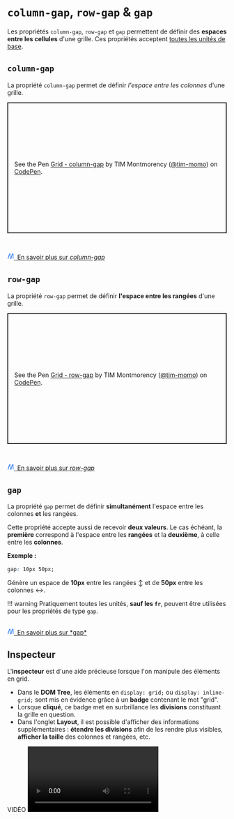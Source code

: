 # `column-gap`, `row-gap` & `gap`

Les propriétés `column-gap`, `row-gap` et `gap` permettent de définir des **espaces entre les cellules** d'une grille. Ces propriétés acceptent [toutes les unités de base](https://tim-montmorency.com/timdoc/582-518MO/css/unites/).



## `column-gap`

La propriété `column-gap` permet de définir *l'espace entre les
colonnes* d'une grille.

<p class="codepen" data-height="300" data-default-tab="result" data-slug-hash="eYbRjKw" data-pen-title="Grid - column-gap" data-user="tim-momo" style="height: 300px; box-sizing: border-box; display: flex; align-items: center; justify-content: center; border: 2px solid; margin: 1em 0; padding: 1em;">
  <span>See the Pen <a href="https://codepen.io/tim-momo/pen/eYbRjKw">
  Grid - column-gap</a> by TIM Montmorency (<a href="https://codepen.io/tim-momo">@tim-momo</a>)
  on <a href="https://codepen.io">CodePen</a>.</span>
</p>

<br>

<a href="https://developer.mozilla.org/fr/docs/Web/CSS/column-gap" class="md-button "><img src="../../assets/mdn.svg" style="width: 15px; height: auto;">&nbsp;&nbsp;En savoir plus sur *column-gap*</a> <br>


## `row-gap`

La propriété `row-gap` permet de définir **l'espace entre les rangées**
d'une grille.

<p class="codepen" data-height="300" data-default-tab="result" data-slug-hash="mdawjjM" data-pen-title="Grid - row-gap" data-user="tim-momo" style="height: 300px; box-sizing: border-box; display: flex; align-items: center; justify-content: center; border: 2px solid; margin: 1em 0; padding: 1em;">
  <span>See the Pen <a href="https://codepen.io/tim-momo/pen/mdawjjM">
  Grid - row-gap</a> by TIM Montmorency (<a href="https://codepen.io/tim-momo">@tim-momo</a>)
  on <a href="https://codepen.io">CodePen</a>.</span>
</p>
<script async src="https://public.codepenassets.com/embed/index.js"></script>

<br>

<a href="https://developer.mozilla.org/fr/docs/Web/CSS/row-gap" class="md-button "><img src="../../assets/mdn.svg" style="width: 15px; height: auto;">&nbsp;&nbsp;En savoir plus sur *row-gap*</a> <br>


## `gap`

La propriété `gap` permet de définir **simultanément** l'espace entre
les colonnes **et** les rangées.

Cette propriété accepte aussi de recevoir **deux valeurs**. Le cas
échéant, la **première** correspond à l'espace entre les **rangées** et
la **deuxième**, à celle entre les **colonnes**.

**Exemple :**

``` css
gap: 10px 50px;
```

Génère un espace de **10px** entre les rangées ↕️ et de **50px** entre
les colonnes ↔️.

!!! warning
    Pratiquement toutes les unités, **sauf les `fr`**, peuvent être utilisées pour les propriétés de type `gap`.

<br>
<a href="https://developer.mozilla.org/fr/docs/Web/CSS/gap" class="md-button "><img src="../../assets/mdn.svg" style="width: 15px; height: auto;">&nbsp;&nbsp;En savoir plus sur *gap*</a> <br>


## Inspecteur

L'**inspecteur** est d'une aide précieuse lorsque l'on manipule des
éléments en grid.

- Dans le **DOM Tree**, les éléments en `display: grid;` ou `display: inline-grid;` sont mis en évidence grâce à un **badge** contenant le mot "grid".
- Lorsque **cliqué**, ce badge met en surbrillance les **divisions** constituant la grille en question.
- Dans l'onglet **Layout**, il est possible d'afficher des informations supplémentaires : **étendre les divisions** afin de les rendre plus visibles, **afficher la taille** des colonnes et rangées, etc.

VIDÉO
![Grid layout inspector](../assets/grid-inspector-layout.mp4)
